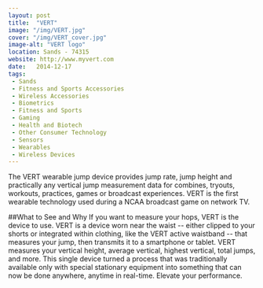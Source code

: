 ```yaml
---
layout: post
title:  "VERT"
image: "/img/VERT.jpg"
cover: "/img/VERT_cover.jpg"
image-alt: "VERT logo"
location: Sands - 74315
website: http://www.myvert.com
date:   2014-12-17
tags:
 - Sands
 - Fitness and Sports Accessories
 - Wireless Accessories
 - Biometrics
 - Fitness and Sports
 - Gaming
 - Health and Biotech
 - Other Consumer Technology
 - Sensors
 - Wearables
 - Wireless Devices
---
```


The VERT wearable jump device provides jump rate, jump height and practically any vertical jump measurement data for combines, tryouts, workouts, practices, games or broadcast experiences. VERT is the first wearable technology used during a NCAA broadcast game on network TV.

##What to See and Why
If you want to measure your hops, VERT is the device to use. VERT is a device worn near the waist -- either clipped to your shorts or integrated within clothing, like the VERT active waistband -- that measures your jump, then transmits it to a smartphone or tablet. VERT measures your vertical height, average vertical, highest vertical, total jumps, and more. This single device turned a process that was traditionally available only with special stationary equipment into something that can now be done anywhere, anytime in real-time. Elevate your performance.